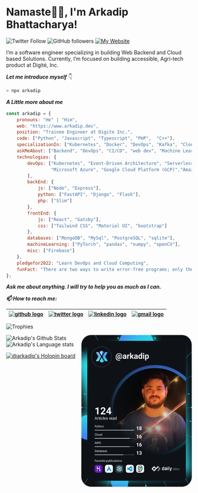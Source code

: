<h1>Namaste🙏🏻, I'm Arkadip Bhattacharya!</h1>

![Twitter Follow](https://img.shields.io/twitter/follow/Arkadipb21?label=Follow)
![GitHub followers](https://img.shields.io/github/followers/darkmatter18?label=Follow&style=social)
[![My Website](https://img.shields.io/badge/My-Website-green?style=flat&logo=google-chrome)](https://www.arkadip.dev)

<p>
I’m a software engineer specializing in building Web Backend and Cloud based Solutions. Currently, I’m focused on building accessible, Agri-tech product at Digité, Inc.
</p>

***Let me introduce myself*** 👇
```bash
> npx arkadip
```

***A Little more about me***
```js
const arkadip = {
    pronouns: "He" | "Him",
    web: "https://www.arkadip.dev",
    position: "Trainee Engineer at Digite Inc.",
    code: ["Python", "Javascript", "Typescript", "PHP",  "C++"],
    specializationIn: ["Kubernetes", "Docker", "DevOps", "Kafka", "Cloud Computing", "MicroServices", "Web Backend"],
    askMeAbout: ["Backend", "DevOps", "CI/CD", "web dev", "Machine Learning", "Deep Learning", "Computer Vision", "Photography"],
    technologies: {
        devOps: ["Kubernetes", "Event-Driven Architecture", "Serverless", 
                 "Microsoft Azure", "Google Cloud Platform (GCP)","Amazon Web Services (AWS)"
        ],
        backEnd: {
            js: ["Node", "Express"],
            python: ["FastAPI", "Django", "Flask"],
            php: ["Slim"]
        },
        frontEnd: {
            js: ["React", "Gatsby"],
            css: ["Tailwind CSS", "Material UI", "bootstrap"]
        },
        databases: ["MongoDB", "MySql", "PostgreSQL", "sqlite"],
        machineLearning: ["PyTorch", "pandas", "numpy", "openCV"],
        misc: ["Firebase"]
    },
    pledgefor2022: "Learn DevOps and Cloud Computing",
    funFact: "There are two ways to write error-free programs; only the third one works"
};
```

***Ask me about anything. I will try to help you as much as I can.***

***📫 How to reach me:***

| [<img src="https://raw.githubusercontent.com/darkmatter18/darkmatter18/master/gihub.png" alt="github logo" width="34">](https://github.com/darkmatter18) |  [<img src="https://raw.githubusercontent.com/darkmatter18/darkmatter18/master/twitter.svg" alt="twitter logo" width="34">](https://twitter.com/ArkadipB21) |  [<img src="https://raw.githubusercontent.com/darkmatter18/darkmatter18/master/linkedin.png" alt="linkedin logo" width="24">](https://www.linkedin.com/in/arkadip) |  [<img src="https://raw.githubusercontent.com/darkmatter18/darkmatter18/master/gmail.jpeg" alt="gmail logo" width="24">](mailto:in2arkadipb13@gmail.com)
|---|---|---|---|


![Trophies](https://github-profile-trophy.vercel.app/?username=darkmatter18&theme=onedark&column=-1)

<a href="https://app.daily.dev/arkadip"><img align="right" src="https://github.com/darkmatter18/darkmatter18/blob/master/devcard.svg" width="300" alt="Arkadip Bhattacharya's Dev Card"/></a>

![Arkadip's Github Stats](https://github-readme-stats.vercel.app/api?username=darkmatter18&show_icons=true&theme=onedark)
![Arkadip's Language stats](https://github-readme-stats.vercel.app/api/top-langs/?username=darkmatter18&layout=compact&langs_count=8&theme=onedark)

[![@arkadip's Holopin board](https://holopin.me/arkadip)](https://holopin.io/@arkadip)
